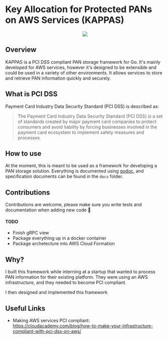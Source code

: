 # Key Allocation for Protected PANs on AWS Services (KAPPAS)

<div align="center">
  <img src=https://2.bp.blogspot.com/-zGHcRWCH0AA/VNMEcaBW8qI/AAAAAAABNiU/Gyje0I1awOk/s1600/satori%2Bkappa%2Blarge.jpg>
</div>

## Overview
KAPPAS is a PCI DSS compliant PAN storage framework for Go. It's mainly developed for AWS services, however it's designed to be extensible and could be used in a variety of other environments. It allows services to store and retrieve PAN information quickly and securely.

## What is PCI DSS
Payment Card Industry Data Security Standard (PCI DSS) is described as:
> The Payment Card Industry Data Security Standard (PCI DSS) is a set of standards created by major payment card companies 
to protect consumers and avoid liability by forcing businesses involved in the payment card ecosystem to implement safety
 measures and processes.

## How to use
At the moment, this is meant to be used as a framework for developing a PAN storage solution. Everything is documented using [godoc](https://godoc.org/golang.org/x/tools/cmd/godoc), and specification documents can be found in the `docs` folder.


## Contributions
Contributions are welcome, please make sure you write tests and documentation when adding new code 🙂
#### TODO
- Finish gRPC view
- Package everything up in a docker container
- Package archetecture into AWS Cloud Formation

## Why?
I built this framework while interning at a startup that wanted to process PAN information for their existing platform. They were using an AWS infrastructure, and they needed to become PCI compliant.

I then designed and implemented this framework

## Useful Links
- Making AWS services PCI compliant: https://cloudacademy.com/blog/how-to-make-your-infrastructure-compliant-with-pci-dss-on-aws/
